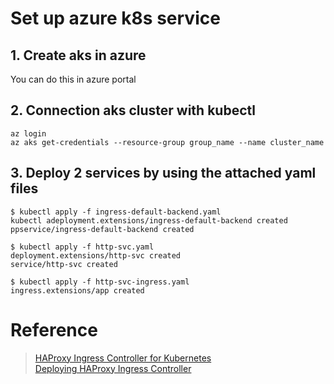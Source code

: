 # Set up azure k8s service
## 1. Create aks in azure
You can do this in azure portal

## 2. Connection aks cluster with kubectl
```
az login
az aks get-credentials --resource-group group_name --name cluster_name
```

## 3. Deploy 2 services by using the attached yaml files
```
$ kubectl apply -f ingress-default-backend.yaml 
kubectl adeployment.extensions/ingress-default-backend created
ppservice/ingress-default-backend created

$ kubectl apply -f http-svc.yaml 
deployment.extensions/http-svc created
service/http-svc created

$ kubectl apply -f http-svc-ingress.yaml
ingress.extensions/app created

```



# Reference
>[HAProxy Ingress Controller for Kubernetes](https://www.haproxy.com/blog/haproxy_ingress_controller_for_kubernetes/)  
[Deploying HAProxy Ingress Controller](https://github.com/jcmoraisjr/haproxy-ingress/tree/master/examples/deployment)